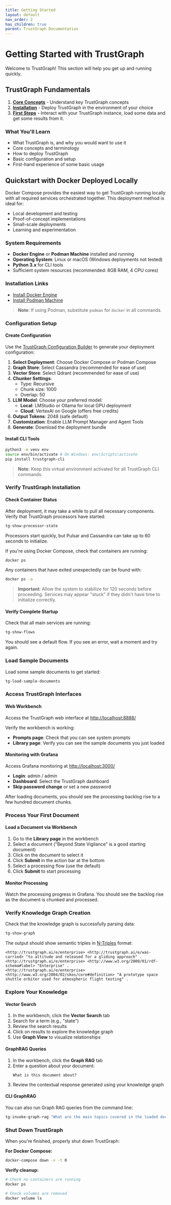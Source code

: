 ```yaml
---
title: Getting Started
layout: default
nav_order: 2
has_children: true
parent: TrustGraph Documentation
---
```


# Getting Started with TrustGraph

Welcome to TrustGraph! This section will help you get up and running quickly.

## TrustGraph Fundamentals

1. **[Core Concepts](concepts)** - Understand key TrustGraph concepts
2. **[Installation](installation)** - Deploy TrustGraph in the environment of your choice
3. **[First Steps](first-steps)** - Interact with your TrustGraph instance,
   load some data and get some results from it.

### What You'll Learn

- What TrustGraph is, and why you would want to use it
- Core concepts and terminology
- How to deploy TrustGraph
- Basic configuration and setup
- First-hand experience of some basic usage

## Quickstart with Docker Deployed Locally

Docker Compose provides the easiest way to get TrustGraph running locally with all required services orchestrated together. This deployment method is ideal for:
- Local development and testing
- Proof-of-concept implementations
- Small-scale deployments
- Learning and experimentation

### System Requirements

- **Docker Engine** or **Podman Machine** installed and running
- **Operating System**: Linux or macOS (Windows deployments not tested)
- **Python 3.x** for CLI tools
- Sufficient system resources (recommended: 8GB RAM, 4 CPU cores)

### Installation Links

- [Install Docker Engine](https://docs.docker.com/engine/install/)
- [Install Podman Machine](http://podman.io/)

> **Note**: If using Podman, substitute `podman` for `docker` in all commands.

### Configuration Setup

#### Create Configuration

Use the [TrustGraph Configuration Builder](https://config-ui.demo.trustgraph.ai/) to generate your deployment configuration:

1. **Select Deployment**: Choose Docker Compose or Podman Compose
2. **Graph Store**: Select Cassandra (recommended for ease of use)
3. **Vector Store**: Select Qdrant (recommended for ease of use)
4. **Chunker Settings**: 
   - Type: Recursive
   - Chunk size: 1000
   - Overlap: 50
5. **LLM Model**: Choose your preferred model:
   - **Local**: LMStudio or Ollama for local GPU deployment
   - **Cloud**: VertexAI on Google (offers free credits)
6. **Output Tokens**: 2048 (safe default)
7. **Customization**: Enable LLM Prompt Manager and Agent Tools
8. **Generate**: Download the deployment bundle

#### Install CLI Tools

```bash
python3 -m venv env
source env/bin/activate # On Windows: env\Scripts\activate
pip install trustgraph-cli
```

> **Note**: Keep this virtual environment activated for all TrustGraph CLI commands.

### Verify TrustGraph Installation

#### Check Container Status

After deployment, it may take a while to pull all necessary components. Verify that TrustGraph processors have started:

```bash
tg-show-processor-state
```

Processors start quickly, but Pulsar and Cassandra can take up to 60 seconds to initialize.

If you're using Docker Compose, check that containers are running:

```bash
docker ps
```

Any containers that have exited unexpectedly can be found with:

```bash
docker ps -a
```

> **Important**: Allow the system to stabilize for 120 seconds before proceeding. Services may appear "stuck" if they didn't have time to initialize correctly.

#### Verify Complete Startup

Check that all main services are running:

```bash
tg-show-flows
```

You should see a default flow. If you see an error, wait a moment and try again.

### Load Sample Documents

Load some sample documents to get started:

```bash
tg-load-sample-documents
```

### Access TrustGraph Interfaces

#### Web Workbench

Access the TrustGraph web interface at [http://localhost:8888/](http://localhost:8888/)

Verify the workbench is working:
- **Prompts page**: Check that you can see system prompts
- **Library page**: Verify you can see the sample documents you just loaded

#### Monitoring with Grafana

Access Grafana monitoring at [http://localhost:3000/](http://localhost:3000/)

- **Login**: admin / admin
- **Dashboard**: Select the TrustGraph dashboard
- **Skip password change** or set a new password

After loading documents, you should see the processing backlog rise to a few hundred document chunks.

### Process Your First Document

#### Load a Document via Workbench

1. Go to the **Library page** in the workbench
2. Select a document ("Beyond State Vigilance" is a good starting document)
3. Click on the document to select it
4. Click **Submit** in the action bar at the bottom
5. Select a processing flow (use the default)
6. Click **Submit** to start processing

#### Monitor Processing

Watch the processing progress in Grafana. You should see the backlog rise as the document is chunked and processed.

### Verify Knowledge Graph Creation

Check that the knowledge graph is successfully parsing data:

```bash
tg-show-graph
```

The output should show semantic triples in [N-Triples](https://www.w3.org/TR/rdf12-n-triples/) format:

```
<http://trustgraph.ai/e/enterprise> <http://trustgraph.ai/e/was-carried> "to altitude and released for a gliding approach" .
<http://trustgraph.ai/e/enterprise> <http://www.w3.org/2000/01/rdf-schema#label> "Enterprise" .
<http://trustgraph.ai/e/enterprise> <http://www.w3.org/2004/02/skos/core#definition> "A prototype space shuttle orbiter used for atmospheric flight testing" .
```

### Explore Your Knowledge

#### Vector Search

1. In the workbench, click the **Vector Search** tab
2. Search for a term (e.g., "state")
3. Review the search results
4. Click on results to explore the knowledge graph
5. Use **Graph View** to visualize relationships

#### GraphRAG Queries

1. In the workbench, click the **Graph RAG** tab
2. Enter a question about your document:
   ```
   What is this document about?
   ```
3. Review the contextual response generated using your knowledge graph

#### CLI GraphRAG

You can also run Graph RAG queries from the command line:

```bash
tg-invoke-graph-rag "What are the main topics covered in the loaded documents?"
```

### Shut Down TrustGraph

When you're finished, properly shut down TrustGraph:

**For Docker Compose:**
```bash
docker-compose down -v -t 0
```

**Verify cleanup:**
```bash
# Check no containers are running
docker ps

# Check volumes are removed
docker volume ls
```
